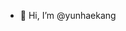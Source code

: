 - 👋 Hi, I’m @yunhaekang
<!---
- 👀 I’m interested in ...
- 🌱 I’m currently learning ...
- 💞️ I’m looking to collaborate on ...
- 📫 How to reach me ...
--->
<!---
yunhaekang/yunhaekang is a ✨ special ✨ repository because its `README.md` (this file) appears on your GitHub profile.
You can click the Preview link to take a look at your changes.
--->
